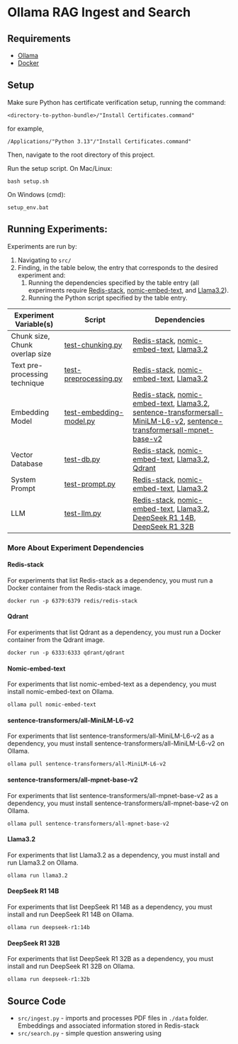 # Ollama RAG Ingest and Search

## Requirements

- [Ollama](https://ollama.com)
- [Docker](https://docs.docker.com/get-started/get-docker/)

## Setup

Make sure Python has certificate verification setup, running the command:
```
<directory-to-python-bundle>/"Install Certificates.command"
```
for example,
```
/Applications/"Python 3.13"/"Install Certificates.command"
```

Then, navigate to the root directory of this project.

Run the setup script.
On Mac/Linux:
```
bash setup.sh
```
On Windows (cmd):
```
setup_env.bat
```

## Running Experiments:

Experiments are run by:
1. Navigating to `src/`
2. Finding, in the table below, the entry that corresponds to the desired experiment and:
    1. Running the dependencies specified by the table entry (all experiments require [Redis-stack](#Redis-stack), [nomic-embed-text](#Nomic-embed-text), and [Llama3.2](#Llama32)).
    2. Running the Python script specified by the table entry.

| Experiment Variable(s) | Script | Dependencies |
| - | - | - |
| Chunk size, Chunk overlap size | [test-chunking.py](./src/test-chunking.py) | [Redis-stack](#Redis-stack), [nomic-embed-text](#Nomic-embed-text), [Llama3.2](#Llama32)
| Text pre-processing technique | [test-preprocessing.py](./src/test-preprocessing.py) | [Redis-stack](#Redis-stack), [nomic-embed-text](#Nomic-embed-text), [Llama3.2](#Llama32)
| Embedding Model | [test-embedding-model.py](./src/test-embedding-model.py) | [Redis-stack](#Redis-stack), [nomic-embed-text](#Nomic-embed-text), [Llama3.2](#Llama32), [sentence-transformersall-MiniLM-L6-v2](#sentence-transformersall-MiniLM-L6-v2), [sentence-transformersall-mpnet-base-v2](#sentence-transformersall-mpnet-base-v2)
| Vector Database | [test-db.py](./src/test-db.py) | [Redis-stack](#Redis-stack), [nomic-embed-text](#Nomic-embed-text), [Llama3.2](#Llama32), [Qdrant](#Qdrant)
| System Prompt | [test-prompt.py](./src/test-prompt.py) | [Redis-stack](#Redis-stack), [nomic-embed-text](#Nomic-embed-text), [Llama3.2](#Llama32)
| LLM | [test-llm.py](./src/test-llm.py) | [Redis-stack](#Redis-stack), [nomic-embed-text](#Nomic-embed-text), [Llama3.2](#Llama32), [DeepSeek R1 14B](#DeepSeek-R1-14B), [DeepSeek R1 32B](#DeepSeek-R1-32B)

### More About Experiment Dependencies 

#### Redis-stack
For experiments that list Redis-stack as a dependency, you must run a Docker container from the Redis-stack image.
```
docker run -p 6379:6379 redis/redis-stack
```
#### Qdrant
For experiments that list Qdrant as a dependency, you must run a Docker container from the Qdrant image.
```
docker run -p 6333:6333 qdrant/qdrant
```

#### Nomic-embed-text
For experiments that list nomic-embed-text as a dependency, you must install nomic-embed-text on Ollama.
```
ollama pull nomic-embed-text
```
#### sentence-transformers/all-MiniLM-L6-v2
For experiments that list sentence-transformers/all-MiniLM-L6-v2 as a dependency, you must install sentence-transformers/all-MiniLM-L6-v2 on Ollama.
```
ollama pull sentence-transformers/all-MiniLM-L6-v2
```
#### sentence-transformers/all-mpnet-base-v2
For experiments that list sentence-transformers/all-mpnet-base-v2 as a dependency, you must install sentence-transformers/all-mpnet-base-v2 on Ollama.
```
ollama pull sentence-transformers/all-mpnet-base-v2
```

#### Llama3.2
For experiments that list Llama3.2 as a dependency, you must install and run Llama3.2 on Ollama.
```
ollama run llama3.2
```
#### DeepSeek R1 14B
For experiments that list DeepSeek R1 14B as a dependency, you must install and run DeepSeek R1 14B on Ollama.
```
ollama run deepseek-r1:14b
```
#### DeepSeek R1 32B
For experiments that list DeepSeek R1 32B as a dependency, you must install and run DeepSeek R1 32B on Ollama.
```
ollama run deepseek-r1:32b
```

## Source Code
- `src/ingest.py` - imports and processes PDF files in `./data` folder. Embeddings and associated information 
stored in Redis-stack
- `src/search.py` - simple question answering using 
